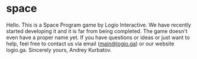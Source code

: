 # space
Hello. This is a Space Program game by Logio Interactive. We have recently started developing it and it is far from being completed.
The game doesn't even have a proper name yet. 
If you have questions or ideas or just want to help, feel free to contact us via email (main@logio.ga) or our website logio.ga.
Sincerely yours,
Andrey Kurbatov.
